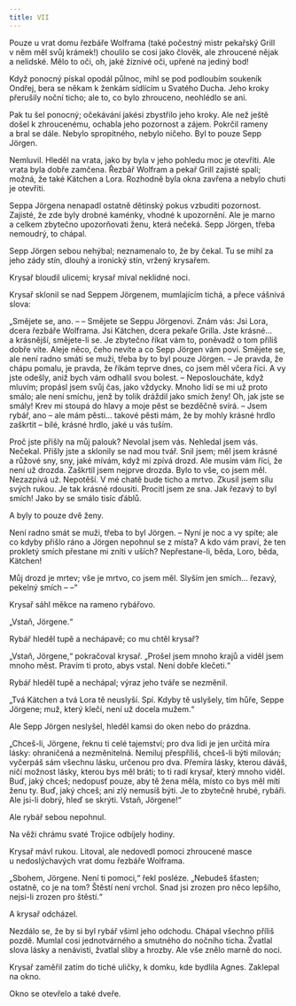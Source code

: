 ```yaml
---
title: VII
---
```


  

Pouze u vrat domu řezbáře Wolframa (také počestný mistr pekařský Grill v něm měl svůj krámek!) choulilo se cosi jako člověk, ale zhroucené nějak a nelidské. Mělo to oči, oh, jaké žíznivé oči, upřené na jediný bod!

Když ponocný pískal opodál půlnoc, mihl se pod podloubím soukeník Ondřej, bera se někam k ženkám sídlícím u Svatého Ducha. Jeho kroky přerušily noční ticho; ale to, co bylo zhrouceno, ne­ohlédlo se ani.

Pak tu šel ponocný; očekávání jakési zbystřilo jeho kroky. Ale než ještě došel k zhroucenému, ochabla jeho pozornost a zájem. Pokrčil rameny a bral se dále. Nebylo spropitného, nebylo ničeho. Byl to pouze Sepp Jörgen.

Nemluvil. Hleděl na vrata, jako by byla v jeho pohledu moc je otevříti. Ale vrata byla dobře zamčena. Řezbář Wolfram a pekař Grill zajisté spali; možná, že také Kätchen a Lora. Rozhodně byla okna zavřena a nebylo chuti je otevříti.

Seppa Jörgena nenapadl ostatně dětinský pokus vzbuditi pozornost. Zajisté, že zde byly drobné kaménky, vhodné k upozornění. Ale je marno a celkem zbytečno upozorňovati ženu, která nečeká. Sepp Jörgen, třeba nemoudrý, to chápal.

Sepp Jörgen sebou nehýbal; neznamenalo to, že by čekal. Tu se mihl za jeho zády stín, dlouhý a ironický stín, vržený krysařem.

Krysař bloudil ulicemi; krysař míval neklidné noci.

Krysař sklonil se nad Seppem Jörgenem, mumlajícím tichá, a přece vášnivá slova:

„Smějete se, ano. – – Smějete se Seppu Jörgenovi. Znám vás: Jsi Lora, dcera řezbáře Wolframa. Jsi Kätchen, dcera pekaře Grilla. Jste krásné… a krásnější, smějete-li se. Je zbytečno říkat vám to, poněvadž o tom příliš dobře víte. Aleje něco, čeho nevíte a co Sepp Jörgen vám poví. Smějete se, ale není radno smáti se muži, třeba by to byl pouze Jörgen. – Je pravda, že chápu pomalu, je pravda, že říkám teprve dnes, co jsem měl včera říci. A vy jste odešly, aniž bych vám odhalil svou bolest. – Neposloucháte, když mluvím; propásl jsem svůj čas, jako vždycky. Mnoho lidí se mi už proto smálo; ale není smíchu, jenž by tolik dráždil jako smích ženy! Oh, jak jste se smály! Krev mi stoupá do hlavy a moje pěst se bezděčně svírá. – Jsem rybář, ano – ale mám pěsti… takové pěsti mám, že by mohly krásné hrdlo zaškrtit – bílé, krásné hrdlo, jaké u vás tuším.

Proč jste přišly na můj palouk? Nevolal jsem vás. Nehledal jsem vás. Nečekal. Přišly jste a sklonily se nad mou tvář. Snil jsem; měl jsem krásné a růžové sny, sny, jaké mívám, když mi zpívá drozd. Ale musím vám říci, že není už drozda. Zaškrtil jsem nejprve drozda. Bylo to vše, co jsem měl. Nezazpívá už. Nepotěší. V mé chatě bude ticho a mrtvo. Zkusil jsem sílu svých rukou. Je tak krásné rdousiti. Procitl jsem ze sna. Jak řezavý to byl smích! Jako by se smálo tisíc ďáblů.

A byly to pouze dvě ženy.

Není radno smát se muži, třeba to byl Jörgen. – Nyní je noc a vy spíte; ale co kdyby přišlo ráno a Jörgen nepohnul se z místa? A kdo vám praví, že ten prokletý smích přestane mi zníti v uších? Nepřestane-li, běda, Loro, běda, Kätchen!

Můj drozd je mrtev; vše je mrtvo, co jsem měl. Slyším jen smích… řezavý, pekelný smích – –“

Krysař sáhl měkce na rameno rybářovo.

„Vstaň, Jörgene.“

Rybář hleděl tupě a nechápavě; co mu chtěl krysař?

„Vstaň, Jörgene,“ pokračoval krysař. „Prošel jsem mnoho krajů a viděl jsem mnoho měst. Pravím ti proto, abys vstal. Není dobře klečeti.“

Rybář hleděl tupě a nechápal; výraz jeho tváře se nezměnil.

„Tvá Kätchen a tvá Lora tě neuslyší. Spí. Kdyby tě uslyšely, tím hůře, Seppe Jörgene; muž, který klečí, není už docela mužem.“

Ale Sepp Jörgen neslyšel, hleděl kamsi do oken nebo do prázdna.

„Chceš-li, Jörgene, řeknu ti celé tajemství; pro dva lidi je jen určitá míra lásky: ohraničená a nezměnitelná. Nemiluj přespříliš, chceš-li býti milován; vyčerpáš sám všechnu lásku, určenou pro dva. Přemíra lásky, kterou dáváš, ničí možnost lásky, kterou bys měl bráti; to ti radí krysař, který mnoho viděl. Buď, jaký chceš; nedopusť pouze, aby tě žena měla, místo co bys měl míti ženu ty. Buď, jaký chceš; ani zlý nemusíš býti. Je to zbytečně hrubé, rybáři. Ale jsi-li dobrý, hleď se skrýti. Vstaň, Jörgene!“

Ale rybář sebou nepohnul.

Na věži chrámu svaté Trojice odbíjely hodiny.

Krysař mávl rukou. Litoval, ale nedovedl pomoci zhroucené masce u nedoslýchavých vrat domu řezbáře Wolframa.

„Sbohem, Jörgene. Není ti pomoci,“ řekl posléze. „Nebudeš šťasten; ostatně, co je na tom? Štěstí není vrchol. Snad jsi zrozen pro něco lepšího, nejsi-li zrozen pro štěstí.“

A krysař odcházel.

Nezdálo se, že by si byl rybář všiml jeho odchodu. Chápal všechno příliš pozdě. Mumlal cosi jednotvárného a smutného do nočního ticha. Žvatlal slova lásky a nenávisti, žvatlal sliby a hrozby. Ale vše znělo marně do noci.

Krysař zaměřil zatím do tiché uličky, k domku, kde bydlila Agnes. Zaklepal na okno.

Okno se otevřelo a také dveře.
